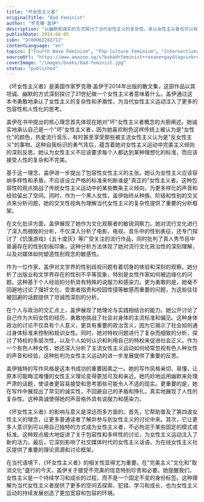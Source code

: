 ```yaml
---
title: "坏女性主义者"
originalTitle: "Bad Feminist"
author: "罗克珊·盖伊"
description: "以幽默和诚实的方式探讨了当代女性主义的复杂性，承认女性主义者也可以有矛盾和不完美。"
publishDate: 2014-08-05
isbn: "9780062282712"
contentLanguage: "en"
topics: ["Fourth Wave Feminism", "Pop Culture Feminism", "Intersectional Feminism", "Media Representation Critique", "Feminist Literary Criticism"]
sourceUrl: "https://www.amazon.sg/s?k=bad+feminist+roxane+gay&tag=inkrupt-22"
coverImage: "/images/books/bad-feminist.jpg"
status: "published"
---
```


《坏女性主义者》是美国作家罗克珊·盖伊于2014年出版的散文集，这部作品以其坦诚、幽默的方式深刻探讨了21世纪做一个女性主义者意味着什么。盖伊通过这本书勇敢地承认了女性主义的复杂性和矛盾性，为当代女性主义运动注入了更多的包容性和人性化的思考。

盖伊在书中提出的核心理念首先体现在她对"坏"女性主义者概念的大胆阐述。她诚实地承认自己是一个"坏"女性主义者，因为她喜欢粉色这样传统上被认为是"女性化"的颜色，热爱流行音乐，有时甚至享受那些被主流女性主义认为是"反女性主义"的事物。这种自我标识的勇气背后，蕴含着她对女性主义运动中完美主义倾向的深刻反思。她认为女性主义不应该要求每个人都达到某种理想化的标准，而应该接受人性的复杂和不完美。

基于这一理念，盖伊进一步提出了包容性女性主义的主张。她认为女性主义应该容纳多样性和矛盾，不应该设立严格的标准来判断谁是"真正的"女性主义者。这种包容性的观点挑战了传统女性主义运动中的某些教条主义倾向，为更多样化的声音和经验留出了空间。同时，作为一个黑人女性，盖伊始终从种族、阶级和性别的交叉点来分析问题，她的交叉性视角为理解当代女性主义的复杂性提供了重要的分析框架。

在文化批评方面，盖伊展现了她作为文化观察者的敏锐洞察力。她对流行文化进行了深入而细致的分析，不仅深入分析了电影、电视、音乐中的性别表征，还专门探讨了《饥饿游戏》《五十度灰》等广受关注的流行作品，同时批判了真人秀节目中普遍存在的性别刻板印象。这种分析方法体现了她对流行文化政治性的深刻理解，以及对媒体如何塑造性别观念的敏感性。

作为一位作家，盖伊对文学界的性别歧视问题有着切身的体验和深刻的观察。她分析了出版业和文学界存在的性别不平等现象，特别是女性作家如何被边缘化的问题。这种基于个人经验的分析具有特殊的说服力和感染力。更为勇敢的是，她毫不回避地讨论了强奸文化、受害者指责和校园性侵等敏感而重要的问题，为这些往往被回避的话题提供了坦诚而深刻的分析。

在个人与政治的交汇点上，盖伊展现了她理论与实践相结合的能力。她公开讨论了自己作为大码女性的经历，勇敢地挑战了社会对身体的主流标准和偏见。这种身体政治的讨论不仅具有个人意义，更具有重要的政治含义，因为它揭示了社会如何通过身体标准来控制和规训女性。同时，她对特权问题进行了复杂而细致的分析，探讨了特权的多层次性，以及个人如何认识和利用自己的特权来促进社会正义。作为一个有色人种女性，她还深入分析了主流女性主义运动如何经常忽视有色人种女性的声音和经验，这种批判为女性主义运动的进一步发展提供了重要的反思。

盖伊独特的写作风格是这本书成功的重要因素之一。她的写作风格亲切、易懂，让原本可能晦涩难懂的女性主义理论变得更加可及和亲近。她巧妙地运用幽默来处理严肃的话题，使读者更容易接受和思考那些可能令人不适的现实。更重要的是，她在写作中展现出了罕见的诚实性，不回避自己的矛盾和挣扎，真实地展现了人性的复杂性。这种真诚使得她的声音格外具有说服力和感染力。

《坏女性主义者》的影响与意义是深远而多方面的。首先，它帮助普及了第四波女性主义的理念，让更多普通读者了解并参与到女性主义的讨论中来。其次，它让更多人意识到可以用自己独特的方式成为女性主义者，不必拘泥于某些固定的模式或标准。这种观点极大地促进了关于包容性和多样性的讨论，为女性主义运动注入了新的活力。最后，它深刻影响了社交媒体时代的女性主义话语，为在线女性主义社区提供了重要的理论资源和讨论框架。

在当代语境下，《坏女性主义者》的相关性显得尤为重要。在"完美主义"文化和"取消文化"盛行的今天，盖伊关于接受不完美的信息特别珍贵和必要。她提醒我们，女性主义是一个持续学习和成长的过程，而不是一个固定不变的身份标签。这种理解为当代女性主义者提供了更多的空间去探索、犯错、学习和成长，也为女性主义运动的持续发展创造了更加宽容和包容的环境。